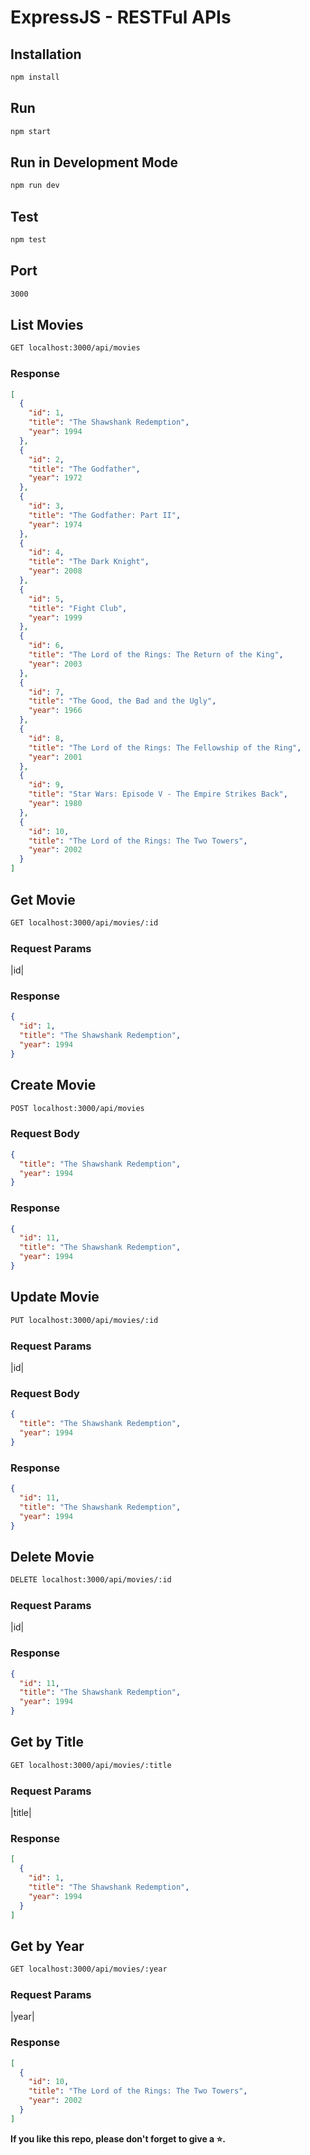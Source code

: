 # ExpressJS - RESTFul APIs

## Installation

```bash
npm install
```

## Run

```bash
npm start
```

## Run in Development Mode

```bash
npm run dev
```

## Test

```bash
npm test
```

## Port

```bash
3000
```

## List Movies

```bash
GET localhost:3000/api/movies
```

### Response

```json
[
  {
    "id": 1,
    "title": "The Shawshank Redemption",
    "year": 1994
  },
  {
    "id": 2,
    "title": "The Godfather",
    "year": 1972
  },
  {
    "id": 3,
    "title": "The Godfather: Part II",
    "year": 1974
  },
  {
    "id": 4,
    "title": "The Dark Knight",
    "year": 2008
  },
  {
    "id": 5,
    "title": "Fight Club",
    "year": 1999
  },
  {
    "id": 6,
    "title": "The Lord of the Rings: The Return of the King",
    "year": 2003
  },
  {
    "id": 7,
    "title": "The Good, the Bad and the Ugly",
    "year": 1966
  },
  {
    "id": 8,
    "title": "The Lord of the Rings: The Fellowship of the Ring",
    "year": 2001
  },
  {
    "id": 9,
    "title": "Star Wars: Episode V - The Empire Strikes Back",
    "year": 1980
  },
  {
    "id": 10,
    "title": "The Lord of the Rings: The Two Towers",
    "year": 2002
  }
]
```

## Get Movie

```bash
GET localhost:3000/api/movies/:id
```

### Request Params

|id|

### Response

```json
{
  "id": 1,
  "title": "The Shawshank Redemption",
  "year": 1994
}
```

## Create Movie

```bash
POST localhost:3000/api/movies
```

### Request Body

```json
{
  "title": "The Shawshank Redemption",
  "year": 1994
}
```

### Response

```json
{
  "id": 11,
  "title": "The Shawshank Redemption",
  "year": 1994
}
```

## Update Movie

```bash
PUT localhost:3000/api/movies/:id
```

### Request Params

|id|

### Request Body

```json
{
  "title": "The Shawshank Redemption",
  "year": 1994
}
```

### Response

```json
{
  "id": 11,
  "title": "The Shawshank Redemption",
  "year": 1994
}
```

## Delete Movie

```bash
DELETE localhost:3000/api/movies/:id
```

### Request Params

|id|

### Response

```json
{
  "id": 11,
  "title": "The Shawshank Redemption",
  "year": 1994
}
```

## Get by Title

```bash
GET localhost:3000/api/movies/:title
```

### Request Params

|title|

### Response

```json
[
  {
    "id": 1,
    "title": "The Shawshank Redemption",
    "year": 1994
  }
]
```

## Get by Year

```bash
GET localhost:3000/api/movies/:year
```

### Request Params

|year|

### Response

```json
[
  {
    "id": 10,
    "title": "The Lord of the Rings: The Two Towers",
    "year": 2002
  }
]
```

**If you like this repo, please don't forget to give a ⭐.**
